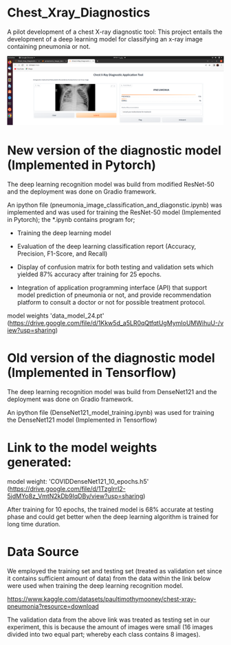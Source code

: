 # Chest_Xray_Diagnostics

A pilot development of a chest X-ray diagnostic tool: This project entails the development  of a deep learning model 
for classifying an x-ray image containing pneumonia or not. 

![Screenshot](screenshot.png)

# New version of the diagnostic model (Implemented in Pytorch)

The deep learning recognition model was build from modified ResNet-50 and the deployment was done on Gradio framework.

An ipython file  (pneumonia_image_classification_and_diagonstic.ipynb) was implemented and was used for training the ResNet-50 model (Implemented in Pytorch); the  *.ipynb contains program for;

* Training the deep learning model

* Evaluation of the deep learning classification report (Accuracy, Precision, F1-Score, and Recall)

* Display of confusion matrix for both testing and validation sets which yielded 87% accuracy after training for 25 epochs.

* Integration of application programming  interface (API) that support model prediction of pneumonia or not, and provide recommendation platform to consult a doctor or not for possible treatment protocol. 

model weights 'data_model_24.pt' (https://drive.google.com/file/d/1Kkw5d_a5LR0qQtfqtUgMymIoUMWihuU-/view?usp=sharing)


# Old version of the diagnostic model (Implemented in Tensorflow)

The deep learning recognition model was build from DenseNet121 and the deployment was done on Gradio framework. 

An ipython file  (DenseNet121_model_training.ipynb) was used for training the DenseNet121 model (Implemented in Tensorflow)

# Link to the model weights generated:

model weight: 'COVIDDenseNet121_10_epochs.h5' (https://drive.google.com/file/d/1TzgIrrI2-5jdMYo8z_VmtN2kDb9IqDBy/view?usp=sharing)

After training for 10 epochs, the trained model is 68% accurate at testing phase and could get better when the deep learning algorithm 
is trained for long time duration.


# Data Source
We employed the training set and testing set (treated as validation set since it contains sufficient amount of data) from the data 
within the link below were used when training the deep learning recognition model.

https://www.kaggle.com/datasets/paultimothymooney/chest-xray-pneumonia?resource=download

The validation data from the above link was treated as testing set in our experiment, this is because the amount of images were small 
(16 images divided into two equal part; whereby each class contains 8 images).



